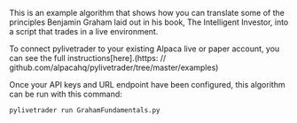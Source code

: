 This is an example algorithm that shows how you can translate some of the principles Benjamin Graham laid out in his book, The Intelligent Investor, into a script that trades in a live environment.

To connect pylivetrader to your existing Alpaca live or paper account, you can see the full instructions[here].(https: // github.com/alpacahq/pylivetrader/tree/master/examples)

Once your API keys and URL endpoint have been configured, this algorithm can be run with this command:
```
pylivetrader run GrahamFundamentals.py
```
